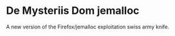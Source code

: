 De Mysteriis Dom jemalloc
=========================

A new version of the Firefox/jemalloc exploitation swiss army knife.

